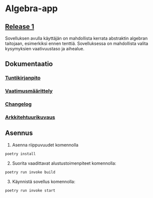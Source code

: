 # Algebra-app

## [Release 1](https://github.com/immone/ot-harjoitustyo-s2023/releases/tag/viikko6)

Sovelluksen avulla käyttäjän on mahdollista kerrata abstraktin algebran taitojaan, esimerkiksi ennen tenttiä. Sovelluksessa on mahdollista valita kysymyksien vaativuustaso ja aihealue.

## Dokumentaatio
### [Tuntikirjanpito](https://github.com/immone/ot-harjoitustyo-s2023/blob/master/dokumentaatio/tuntikirjanpito.md)
### [Vaatimusmäärittely](https://github.com/immone/ot-harjoitustyo-s2023/blob/master/dokumentaatio/vaatimusmaarittely.md)
### [Changelog](https://github.com/immone/ot-harjoitustyo-s2023/blob/master/dokumentaatio/changelog.md)
### [Arkkitehtuurikuvaus](https://github.com/immone/ot-harjoitustyo-s2023/blob/master/dokumentaatio/arkkitehtuuri.md)

## Asennus
1. Asenna riippuvuudet komennolla
```bash
poetry install
```

2. Suorita vaadittavat alustustoimenpiteet komennolla:

```bash
poetry run invoke build
```

3. Käynnistä sovellus komennolla:

```bash
poetry run invoke start
```
